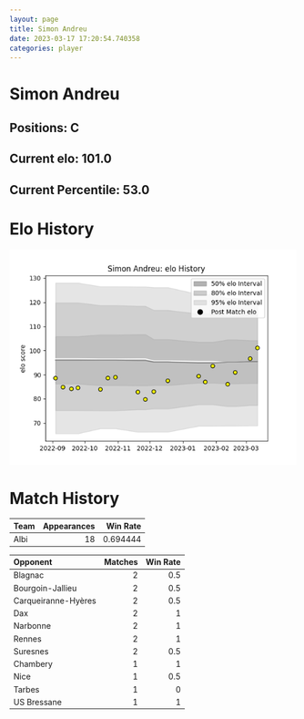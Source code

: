 ```yaml
---  
layout: page  
title: Simon Andreu  
date: 2023-03-17 17:20:54.740358  
categories: player  
---
```

# Simon Andreu

## Positions: C

## Current elo: 101.0

## Current Percentile: 53.0

# Elo History


![elo history](history_SimonAndreu.png)
# Match History


| Team   |   Appearances |   Win Rate |
|:-------|--------------:|-----------:|
| Albi   |            18 |   0.694444 |

| Opponent            |   Matches |   Win Rate |
|:--------------------|----------:|-----------:|
| Blagnac             |         2 |        0.5 |
| Bourgoin-Jallieu    |         2 |        0.5 |
| Carqueiranne-Hyères |         2 |        0.5 |
| Dax                 |         2 |        1   |
| Narbonne            |         2 |        1   |
| Rennes              |         2 |        1   |
| Suresnes            |         2 |        0.5 |
| Chambery            |         1 |        1   |
| Nice                |         1 |        0.5 |
| Tarbes              |         1 |        0   |
| US Bressane         |         1 |        1   |